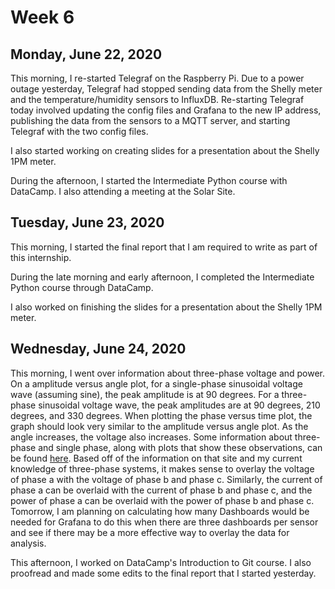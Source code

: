 # Week 6

## Monday, June 22, 2020
This morning, I re-started Telegraf on the Raspberry Pi. Due to a power outage yesterday, Telegraf had stopped sending data from the Shelly meter and the temperature/humidity sensors to InfluxDB. Re-starting Telegraf today involved updating the config files and Grafana to the new IP address, publishing the data from the sensors to a MQTT server, and starting Telegraf with the two config files. 

I also started working on creating slides for a presentation about the Shelly 1PM meter.

During the afternoon, I started the Intermediate Python course with DataCamp. I also attending a meeting at the Solar Site. 

## Tuesday, June 23, 2020
This morning, I started the final report that I am required to write as part of this internship. 

During the late morning and early afternoon, I completed the Intermediate Python course through DataCamp. 

I also worked on finishing the slides for a presentation about the Shelly 1PM meter.

## Wednesday, June 24, 2020
This morning, I went over information about three-phase voltage and power. On a amplitude versus angle plot, for a single-phase sinusoidal voltage wave (assuming sine), the peak amplitude is at 90 degrees. For a three-phase sinusoidal voltage wave, the peak amplitudes are at 90 degrees, 210 degrees, and 330 degrees. When plotting the phase versus time plot, the graph should look very similar to the amplitude versus angle plot. As the angle increases, the voltage also increases. Some information about three-phase and single phase, along with plots that show these observations, can be found [here](https://circuitglobe.com/difference-between-single-phase-and-three-phase.html). Based off of the information on that site and my current knowledge of three-phase systems, it makes sense to overlay the voltage of phase a with the voltage of phase b and phase c. Similarly, the current of phase a can be overlaid with the current of phase b and phase c, and the power of phase a can be overlaid with the power of phase b and phase c. Tomorrow, I am planning on calculating how many Dashboards would be needed for Grafana to do this when there are three dashboards per sensor and see if there may be a more effective way to overlay the data for analysis.

This afternoon, I worked on DataCamp's Introduction to Git course. I also proofread and made some edits to the final report that I started yesterday.
